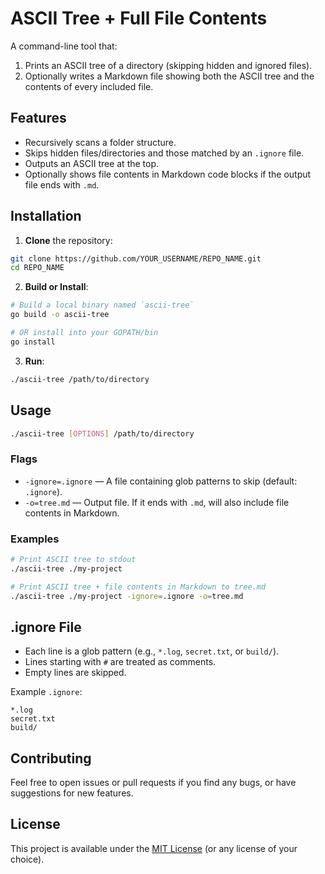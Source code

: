 # ASCII Tree + Full File Contents

A command-line tool that:

1. Prints an ASCII tree of a directory (skipping hidden and ignored files).
2. Optionally writes a Markdown file showing both the ASCII tree and the contents of every included file.

## Features

- Recursively scans a folder structure.
- Skips hidden files/directories and those matched by an `.ignore` file.
- Outputs an ASCII tree at the top.
- Optionally shows file contents in Markdown code blocks if the output file ends with `.md`.

## Installation

1. **Clone** the repository:

```bash
git clone https://github.com/YOUR_USERNAME/REPO_NAME.git
cd REPO_NAME
```

2. **Build or Install**:

```bash
# Build a local binary named `ascii-tree`
go build -o ascii-tree

# OR install into your GOPATH/bin
go install
```

3. **Run**:

```bash
./ascii-tree /path/to/directory
```

## Usage

```bash
./ascii-tree [OPTIONS] /path/to/directory
```

### Flags

- `-ignore=.ignore` — A file containing glob patterns to skip (default: `.ignore`).
- `-o=tree.md` — Output file. If it ends with `.md`, will also include file contents in Markdown.

### Examples

```bash
# Print ASCII tree to stdout
./ascii-tree ./my-project

# Print ASCII tree + file contents in Markdown to tree.md
./ascii-tree ./my-project -ignore=.ignore -o=tree.md
```

## .ignore File

- Each line is a glob pattern (e.g., `*.log`, `secret.txt`, or `build/`).
- Lines starting with `#` are treated as comments.
- Empty lines are skipped.

Example `.ignore`:

```
*.log
secret.txt
build/
```

## Contributing

Feel free to open issues or pull requests if you find any bugs, or have suggestions for new features.

## License

This project is available under the [MIT License](./LICENSE) (or any license of your choice).
